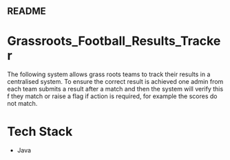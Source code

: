 ## README

# Grassroots_Football_Results_Tracker
The following system allows grass roots teams to track their results in a centralised system. To ensure the correct result is achieved one admin from each team submits a result after a match and then the system will verify this f they match or raise a flag if action is required, for example the scores do not match.

# Tech Stack
* Java
